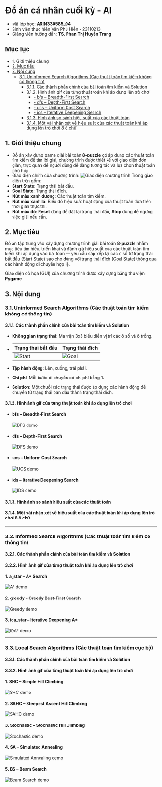 # Đồ án cá nhân cuối kỳ - AI
- Mã lớp học: **ARIN330585_04**
- Sinh viên thực hiện [Văn Phú Hiền - 23110213](#) 
- Giảng viên hướng dẫn: **TS. Phan Thị Huyền Trang**

## Mục lục
- [1. Giới thiệu chung](#1-giới-thiệu-chung)  
- [2. Mục tiêu](#2-mục-tiêu)  
- [3. Nội dung](#3-nội-dung)
  - [3.1. Uninformed Search Algorithms (Các thuật toán tìm kiếm không có thông tin)](#31-uninformed-search-algorithms-các-thuật-toán-tìm-kiếm-không-có-thông-tin)
    - [3.1.1. Các thành phần chính của bài toán tìm kiếm và Solution](#311-các-thành-phần-chính-của-bài-toán-tìm-kiếm-và-solution)
    - [3.1.2. Hình ảnh gif của từng thuật toán khi áp dụng lên trò chơi](#312-hình-ảnh-gif-của-từng-thuật-toán-khi-áp-dụng-lên-trò-chơi)
      - [- bfs – Breadth-First Search](#-bfs-breadth-first-search)
      - [- dfs – Depth-First Search](#-dfs--depth-first-search)
      - [- ucs – Uniform Cost Search](#-ucs--uniform-cost-search)
      - [- ids – Iterative Deepening Search](#-ids--iterative-deepening-search)
    - [3.1.3. Hình ảnh so sánh hiệu suất của các thuật toán](#313-hình-ảnh-so-sánh-hiệu-suất-của-các-thuật-toán)
    - [3.1.4. Một vài nhận xét về hiệu suất của các thuật toán khi áp dụng lên trò chơi 8 ô chữ](#314-một-vài-nhận-xét-về-hiệu-suất-của-các-thuật-toán-khi-áp-dụng-lên-trò-chơi-8-ô-chữ)

  
## 1. Giới thiệu chung
- Đồ án xây dựng game giải bài toán **8-puzzle** có áp dụng các thuật toán tìm kiếm để tìm lời giải, chương trình được thiết kế với giao diện đơn giản, trực quan để người dùng dễ dàng tương tác và lựa chọn thuật toán phù hợp.
- Giao diện chính của chương trình:
![Giao diện chương trình](assets/giaodien.png)
Trong giao diện trên gồm:
- **Start State**: Trạng thái bắt đầu.
- **Goal State**: Trạng thái đích.
- **Nút màu xanh dương**: Các thuật toán tìm kiếm.
- **Nút màu xanh lá**: Biểu đồ hiệu suất hoạt động của thuật toán dựa trên thời gian thực thi.
- **Nút màu đỏ**: **Reset** dùng để đặt lại trạng thái đầu, **Stop** dùng để ngưng việc giải nếu cần.

## 2. Mục tiêu

Đồ án tập trung vào xây dựng chương trình giải bài toán **8-puzzle** nhằm mục tiêu tìm hiểu, triển khai và đánh giá hiệu suất của các thuật toán tìm kiếm khi áp dụng vào bài toán — yêu cầu sắp xếp lại các ô số từ trạng thái bắt đầu (Start State) sao cho đúng với trạng thái đích (Goal State) thông qua các hành động di chuyển hợp lệ.

Giao diện đồ họa (GUI) của chương trình được xây dựng bằng thư viện **Pygame**

## 3. Nội dung

### 3.1. Uninformed Search Algorithms (Các thuật toán tìm kiếm không có thông tin)

#### 3.1.1. Các thành phần chính của bài toán tìm kiếm và Solution
- **Không gian trạng thái**: Ma trận 3x3 biểu diễn vị trí các ô số và ô trống.
  
- | Trạng thái bắt đầu | Trạng thái đích |
  |--------------------|---------------------|
  | ![Start](assets/start_state.png) | ![Goal](assets/goal_state.png) |
  
- **Tập hành động**: Lên, xuống, trái phải.
  
- **Chi phí**: Mỗi bước di chuyển có chi phí bằng 1.
  
- **Solution**: Một chuỗi các trạng thái được áp dụng các hành động để chuyển từ trạng thái ban đầu thành trạng thái đích.

#### 3.1.2. Hình ảnh gif của từng thuật toán khi áp dụng lên trò chơi
- #### **bfs – Breadth-First Search**
  ![BFS demo](gifs/bfs.gif)
- #### **dfs – Depth-First Search**
  ![DFS demo](gifs/dfs.gif)
- #### **ucs – Uniform Cost Search**
  ![UCS demo](gifs/ucs.gif)
- #### **ids – Iterative Deepening Search**
  ![IDS demo](gifs/ids.gif)

#### 3.1.3. Hình ảnh so sánh hiệu suất của các thuật toán

#### 3.1.4. Một vài nhận xét về hiệu suất của các thuật toán khi áp dụng lên trò chơi 8 ô chữ

---

### 3.2. Informed Search Algorithms (Các thuật toán tìm kiếm có thông tin)

#### 3.2.1. Các thành phần chính của bài toán tìm kiếm và Solution


#### 3.2.2. Hình ảnh gif của từng thuật toán khi áp dụng lên trò chơi
#### 1. a_star – A* Search
![A* demo](gifs/a_star.gif)
#### 2. **greedy – Greedy Best-First Search**
![Greedy demo](gifs/greedy.gif)
#### 3. **ida_star – Iterative Deepening A***
![IDA* demo](gifs/ida_star.gif)

---

### 3.3. Local Search Algorithms (Các thuật toán tìm kiếm cục bộ)

#### 3.3.1. Các thành phần chính của bài toán tìm kiếm và Solution


#### 3.3.2. Hình ảnh gif của từng thuật toán khi áp dụng lên trò chơi
#### **1. SHC – Simple Hill Climbing**
![SHC demo](gifs/SHC.gif)
#### **2. SAHC – Steepest Ascent Hill Climbing**
![SAHC demo](gifs/SAHC.gif)
#### **3. Stochastic – Stochastic Hill Climbing**
![Stochastic demo](gifs/Stochastic.gif)
#### **4. SA – Simulated Annealing**
![Simulated Annealing demo](gifs/SA.gif)
#### **5. BS – Beam Search**
![Beam Search demo](gifs/BS.gif)

